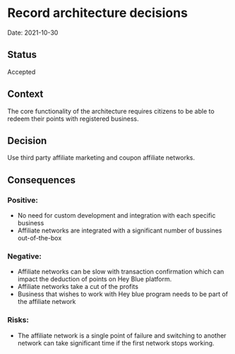 # Record architecture decisions
Date: 2021-10-30
## Status
Accepted
## Context
The core functionality of the architecture requires citizens to be able to redeem their points with registered business.

## Decision
Use third party affiliate marketing and coupon affiliate networks.

## Consequences

### Positive:
- No need for custom development and integration with each specific business
- Affiliate networks are integrated with a significant number of bussines out-of-the-box

### Negative:
- Affiliate networks can be slow with transaction confirmation which can impact the deduction of points on Hey Blue platform.
- Affiliate networks take a cut of the profits
- Business that wishes to work with Hey blue program needs to be part of the affiliate network

### Risks:
- The affiliate network is a single point of failure and switching to another network can take significant time if the first network stops working.